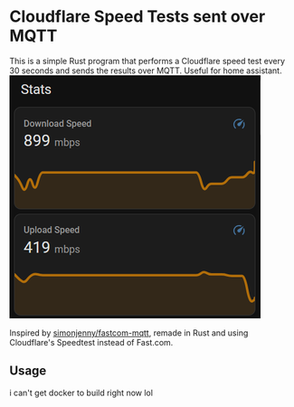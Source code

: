 # Cloudflare Speed Tests sent over MQTT

This is a simple Rust program that performs a Cloudflare speed test every 30 seconds and sends the results over MQTT. Useful for home assistant.
![screenshot of home assitant dashboard with upload and download speeds showing on a graph](homeassistant.png)

Inspired by [simonjenny/fastcom-mqtt](https://github.com/simonjenny/fastcom-mqtt), remade in Rust and using Cloudflare's Speedtest instead of Fast.com.

## Usage

i can't get docker to build right now lol
